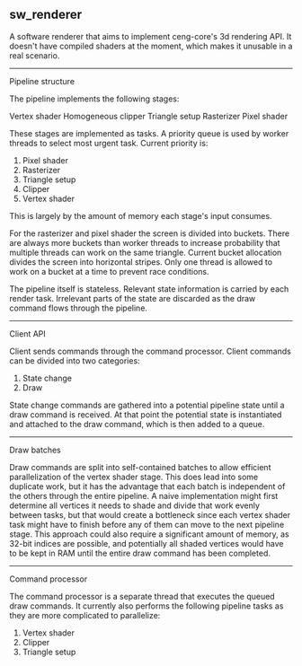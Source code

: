 sw_renderer
-----------------------------------------------------------

A software renderer that aims to implement ceng-core's 3d rendering API. It doesn't have compiled shaders
at the moment, which makes it unusable in a real scenario.

-----------------------------------------------------------
Pipeline structure

The pipeline implements the following stages:

Vertex shader
Homogeneous clipper
Triangle setup
Rasterizer
Pixel shader

These stages are implemented as tasks. A priority queue is used by worker threads to select most urgent task. Current priority
is:

1. Pixel shader
2. Rasterizer
3. Triangle setup
4. Clipper
5. Vertex shader

This is largely by the amount of memory each stage's input consumes.

For the rasterizer and pixel shader the screen is divided into buckets. There are always more buckets than worker threads to increase
probability that multiple threads can work on the same triangle. Current bucket allocation divides the screen into horizontal stripes.
Only one thread is allowed to work on a bucket at a time to prevent race conditions.

The pipeline itself is stateless. Relevant state information is carried by each render task. Irrelevant parts of the state are discarded
as the draw command flows through the pipeline.

-----------------------------------------------------------
Client API

Client sends commands through the command processor. Client commands can be divided into two categories:

1. State change
2. Draw

State change commands are gathered into a potential pipeline state until a draw command is received. At that point the potential
state is instantiated and attached to the draw command, which is then added to a queue.

----------------------------------------------------------
Draw batches

Draw commands are split into self-contained batches to allow efficient parallelization of the vertex shader stage. This does lead into some
duplicate work, but it has the advantage that each batch is independent of the others through the entire pipeline. A naive implementation might 
first determine all vertices it needs to shade and divide that work evenly between tasks, but that would create a bottleneck since each vertex shader
task might have to finish before any of them can move to the next pipeline stage. This approach could also require a significant amount of memory, as
32-bit indices are possible, and potentially all shaded vertices would have to be kept in RAM until the entire draw command has been completed.

----------------------------------------------------------
Command processor

The command processor is a separate thread that executes the queued draw commands. It currently also performs the following pipeline tasks
as they are more complicated to parallelize:

1. Vertex shader
2. Clipper
3. Triangle setup


